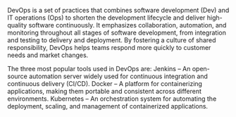 DevOps is a set of practices that combines software development (Dev) and IT operations (Ops) to shorten the development lifecycle and deliver high-quality software continuously. It emphasizes collaboration, automation, and monitoring throughout all stages of software development, from integration and testing to delivery and deployment. By fostering a culture of shared responsibility, DevOps helps teams respond more quickly to customer needs and market changes.

The three most popular tools used in DevOps are:
Jenkins – An open-source automation server widely used for continuous integration and continuous delivery (CI/CD).
Docker – A platform for containerizing applications, making them portable and consistent across different environments.
Kubernetes – An orchestration system for automating the deployment, scaling, and management of containerized applications.